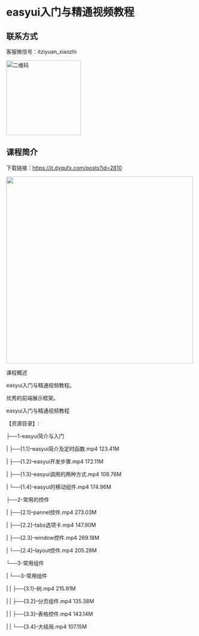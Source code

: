 # easyui入门与精通视频教程

## 联系方式

客服微信号：itziyuan_xiaozhi

<img src="https://ziyuanyun.oss-cn-guangzhou.aliyuncs.com/common/20240614073449/666b82192834a.jpg" width="200" height="200" alt="二维码">

## 课程简介

下载链接：https://it.dyqufx.com/posts?id=2810

<img src="https://ziyuanyun.oss-cn-guangzhou.aliyuncs.com/yun/20240515184330/664491d2c1a4a.jpg" width="500" alt="">

  课程概述

 easyui入门与精通视频教程。

 优秀的前端展示框架。

 easyui入门与精通视频教程



 【资源目录】:

 ├──1-easyui简介与入门

 | ├──[1.1]–easyui简介及定时函数.mp4 123.41M

 | ├──[1.2]–easyui开发步骤.mp4 172.11M

 | ├──[1.3]–easyui调用的两种方式.mp4 108.76M

 | └──[1.4]–easyui的移动组件.mp4 174.96M

 ├──2-常用的控件

 | ├──[2.1]–pannel控件.mp4 273.03M

 | ├──[2.2]–tabs选项卡.mp4 147.90M

 | ├──[2.3]–window控件.mp4 269.18M

 | └──[2.4]–layout控件.mp4 205.28M

 └──3-常用组件

 | └──3-常用组件

 | | ├──[3.1]–树.mp4 215.91M

 | | ├──[3.2]–分页组件.mp4 135.38M

 | | ├──[3.3]–表格控件.mp4 143.14M

 | | └──[3.4]–大结局.mp4 107.15M

  